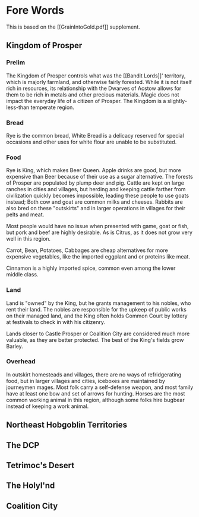 # Fore Words
This is based on the [[GrainIntoGold.pdf]] supplement.

## Kingdom of Prosper
### Prelim
The Kingdom of Prosper controls what was the [[Bandit Lords]]' territory, which is majorly farmland, and otherwise fairly forested. While it is not itself rich in resources, its relationship with the Dwarves of Acstow allows for them to be rich in metals and other precious materials. Magic does not impact the everyday life of a citizen of Prosper. The Kingdom is a slightly-less-than temperate region.

### Bread
Rye is the common bread, White Bread is a delicacy reserved for special occasions and other uses for white flour are unable to be substituted.

### Food
Rye is King, which makes Beer Queen. Apple drinks are good, but more expensive than Beer because of their use as a sugar alternative. The forests of Prosper are populated by plump deer and pig. Cattle are kept on large ranches in cities and villages, but herding and keeping cattle farther from civilization quickly becomes impossible, leading these people to use goats instead; Both cow and goat are common milks and cheeses. Rabbits are also bred on these "outskirts" and in larger operations in villages for their pelts and meat.

Most people would have no issue when presented with game, goat or fish, but pork and beef are highly desirable. As is Citrus, as it does not grow very well in this region.

Carrot, Bean, Potatoes, Cabbages are cheap alternatives for more expensive vegetables, like the imported eggplant and or proteins like meat.

Cinnamon is a highly imported spice, common even among the lower middle class.

### Land
Land is "owned" by the King, but he grants management to his nobles, who rent their land. The nobles are responsible for the upkeep of public works on their managed land, and the King often holds Common Court by lottery at festivals to check in with his citizenry.

Lands closer to Castle Prosper or Coalition City are considered much more valuable, as they are better protected. The best of the King's fields grow Barley.

### Overhead
In outskirt homesteads and villages, there are no ways of refridgerating food, but in larger villages and cities, iceboxes are maintained by journeymen mages. Most folk carry a self-defense weapon, and most family have at least one bow and set of arrows for hunting. Horses are the most common working animal in this region, although some folks hire bugbear instead of keeping a work animal.


## Northeast Hobgoblin Territories

## The DCP

## Tetrimoc's Desert

## The Holyl'nd

## Coalition City